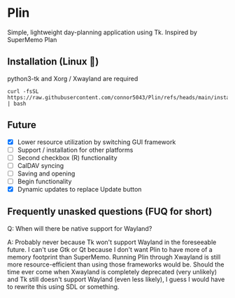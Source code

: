 # Plin
Simple, lightweight day-planning application using Tk. Inspired by SuperMemo Plan

## Installation (Linux 🐧)
python3-tk and Xorg / Xwayland are required
```
curl -fsSL https://raw.githubusercontent.com/connor5043/Plin/refs/heads/main/install.sh | bash
```

## Future
- [x] Lower resource utilization by switching GUI framework
- [ ] Support / installation for other platforms
- [ ] Second checkbox (R) functionality
- [ ] CalDAV syncing
- [ ] Saving and opening
- [ ] Begin functionality
- [x] Dynamic updates to replace Update button

## Frequently unasked questions (FUQ for short)
Q: When will there be native support for Wayland?

A: Probably never because Tk won't support Wayland in the foreseeable future. I can't use Gtk or Qt because I don't want Plin to have more of a memory footprint than SuperMemo. Running Plin through Xwayland is still more resource-efficient than using those frameworks would be. Should the time ever come when Xwayland is completely deprecated (very unlikely) and Tk still doesn't support Wayland (even less likely), I guess I would have to rewrite this using SDL or something.
